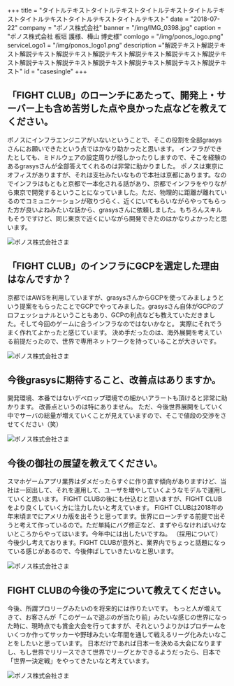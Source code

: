 +++
title = "タイトルテキストタイトルテキストタイトルテキストタイトルテキストタイトルテキストタイトルテキストタイトルテキスト"
date = "2018-07-22"
company = "ポノス株式会社"
banner = "/img/IMG_0398.jpg"
caption = "ポノス株式会社 板垣 護様、樺山 博史様"
comlogo = "/img/ponos_logo.png"
serviceLogo1 = "/img/ponos_logo1.png"
description ="解説テキスト解説テキスト解説テキスト解説テキスト解説テキスト解説テキスト解説テキスト解説テキスト解説テキスト解説テキスト解説テキスト解説テキスト解説テキスト解説テキスト"
id = "casesingle"
+++

## 「FIGHT CLUB」のローンチにあたって、開発上・サーバー上も含め苦労した点や良かった点などを教えてください。

ポノスにインフラエンジニアがいないということで、そこの役割を全部grasysさんにお願いできたという点ではかなり助かったと思います。
インフラができたとしても、ミドルウェアの設定周りが怪しかったりしますので、そこを経験のあるgrasysさんが全部答えてくれるのは非常に助かりました。
ポノスは東京にオフィスがありますが、それは支社みたいなもので本社は京都にあります。なのでインフラはもともと京都で一本化される話があり、京都でインフラをやりながら東京で開発するということになっていました。ただ、物理的に距離が離れているのでコミュニケーションが取りづらく、近くにいてもらいながらやってもらった方が良いよねみたいな話から、grasysさんに依頼しました。もちろんスキルもそうですけど、同じ東京で近くにいながら開発できたのはかなりよかったと思います。

![ポノス株式会社さま](/img/IMG_0378.jpg)

## 「FIGHT CLUB」のインフラにGCPを選定した理由はなんですか？

京都ではAWSを利用していますが、grasysさんからGCPを使ってみましょうという提案をもらったことでGCPでやってみました。grasysさん自体がGCPのプロフェッショナルということもあり、GCPの利点なども教えていただきました。そして今回のゲームに合うインフラなのではないかなと。
実際にそれでうまく作れてよかったと感じています。
決め手だったのは、海外展開を考えている前提だったので、世界で専用ネットワークを持っていることが大きいです。

![ポノス株式会社さま](/img/captcha.png)

## 今後grasysに期待すること、改善点はありますか。

開発環境、本番ではないデベロップ環境での細かいアラートも頂けると非常に助かります。
改善点というのは特にありません。
ただ、今後世界展開をしていく中でサーバの総量が増えていくことが見えていますので、そこで値段の交渉をさせてください（笑）

![ポノス株式会社さま](/img/IMG_0384.jpg)

## 今後の御社の展望を教えてください。

スマホゲームアプリ業界はダメだったらすぐに作り直す傾向がありますけど、当社は一回出して、それを運用して、ユーザを増やしていくようなモデルで運用していくと思います。
FIGHT CLUBの後にも仕込むと思いますが、FIGHT CLUBをより良くしていく方に注力したいと考えています。
FIGHT CLUBは2018年の年末頃までにアメリカ版を出そうと思ってます。世界にローンチする前提で出そうと考えて作っているので。ただ単純にバグ修正など、まずやらなければいけないところからやってはいます。今年中には出したいですね。
（採用について）今後少し考えております。FIGHT CLUBが意外と、業界内でちょっと話題になっている感じがあるので、今後伸ばしていきたいなと思います。

![ポノス株式会社さま](/img/sakura.png)

## FIGHT CLUBの今後の予定について教えてください。

今後、所謂プロリーグみたいのを将来的には作りたいです。
もっと人が増えてきて、お客さんが「このゲームで遊ぶのが当たり前」みたいな感じの世界になった時に、現時点でも賞金大会を行ってますが、それというよりかはプロチームをいくつか作ってサッカーや野球みたいな年間を通して戦えるリーグ化みたいなことをしたいと思っています。
日本だけであれば日本一を決める大会になりますし、もし世界でリリースできて世界でリーグとかできるようだったら、日本で「世界一決定戦」をやってきたいなと考えています。　

![ポノス株式会社さま](/img/mainvisual.png)